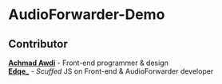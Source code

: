 # AudioForwarder-Demo

## Contributor

[**Achmad Awdi**](https://github.com/achmadawdi) - Front-end programmer & design  
[**Edqe_**](https://github.com/Edqe14) - *Scuffed* JS on Front-end & AudioForwarder developer  
